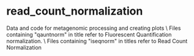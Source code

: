 # read_count_normalization
Data and code for metagenomic processing and creating plots
\ Files containing "qauntnorm" in title refer to Fluorescent Quantification normalization.
\\ Files containing "iseqnorm" in titles refer to Read Count Normalization

